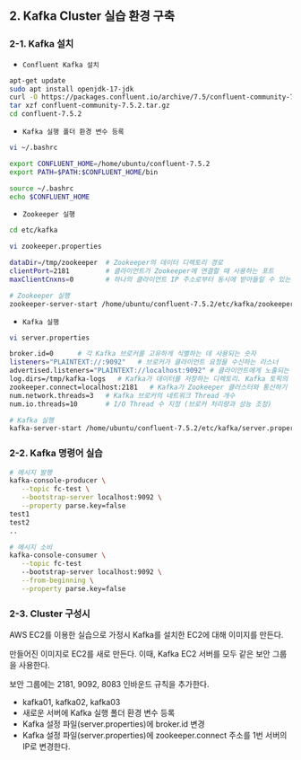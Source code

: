## 2. Kafka Cluster 실습 환경 구축

### 2-1. Kafka 설치

 - `Confluent Kafka 설치`
```bash
apt-get update
sudo apt install openjdk-17-jdk
curl -O https://packages.confluent.io/archive/7.5/confluent-community-7.5.2.tar.gz
tar xzf confluent-community-7.5.2.tar.gz
cd confluent-7.5.2
```

 - `Kafka 실행 폴더 환경 변수 등록`
```bash
vi ~/.bashrc

export CONFLUENT_HOME=/home/ubuntu/confluent-7.5.2
export PATH=$PATH:$CONFLUENT_HOME/bin

source ~/.bashrc
echo $CONFLUENT_HOME
```

 - `Zookeeper 실행`
```bash
cd etc/kafka

vi zookeeper.properties

dataDir=/tmp/zookeeper  # Zookeeper의 데이터 디렉토리 경로
clientPort=2181         # 클라이언트가 Zookeeper에 연결할 때 사용하는 포트
maxClientCnxns=0        # 하나의 클라이언트 IP 주소로부터 동시에 받아들일 수 있는 최대 연결 수 (0은 제한 X)

# Zookeeper 실행
zookeeper-server-start /home/ubuntu/confluent-7.5.2/etc/kafka/zookeeper.properties &
```

 - `Kafka 실행`
```bash
vi server.properties

broker.id=0      # 각 Kafka 브로커를 고유하게 식별하는 데 사용되는 숫자
listeners="PLAINTEXT://:9092"   # 브로커가 클라이언트 요청을 수신하는 리스너
advertised.listeners="PLAINTEXT://localhost:9092" # 클라이언트에게 노출되는 브로커 주소
log.dirs=/tmp/kafka-logs   # Kafka가 데이터를 저장하는 디렉토리. Kafka 토픽의 파티션 데이터를 저장하는데 사용
zookeeper.connect=localhost:2181   # Kafka가 Zookeeper 클러스터와 통신하기 위한 Zookeeper 연결 문자열 지정
num.network.threads=3   # Kafka 브로커의 네트워크 Thread 개수
num.io.threads=10       # I/O Thread 수 지정 (브로커 처리량과 성능 조정)

# Kafka 실행
kafka-server-start /home/ubuntu/confluent-7.5.2/etc/kafka/server.properties &
```

### 2-2. Kafka 명령어 실습

```bash
# 메시지 발행
kafka-console-producer \
   --topic fc-test \
   --bootstrap-server localhost:9092 \
   --property parse.key=false
test1
test2
..

# 메시지 소비
kafka-console-consumer \
   --topic fc-test
   --bootstrap-server localhost:9092 \
   --from-beginning \
   --property parse.key=false
```

### 2-3. Cluster 구성시

AWS EC2를 이용한 실습으로 가정시 Kafka를 설치한 EC2에 대해 이미지를 만든다.

만들어진 이미지로 EC2를 새로 만든다. 이때, Kafka EC2 서버를 모두 같은 보안 그룹을 사용한다.

보안 그룹에는 2181, 9092, 8083 인바운드 규칙을 추가한다.

 - kafka01, kafka02, kafka03
 - 새로운 서버에 Kafka 실행 폴더 환경 변수 등록 
 - Kafka 설정 파일(server.properties)에 broker.id 변경
 - Kafka 설정 파일(server.properties)에 zookeeper.connect 주소를 1번 서버의 IP로 변경한다.

